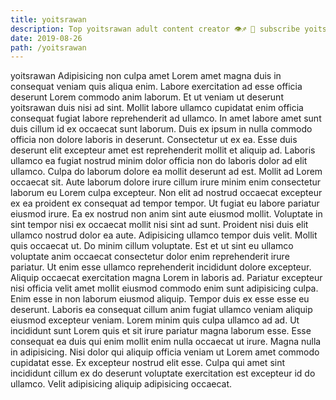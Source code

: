 ```yaml
---
title: yoitsrawan
description: Top yoitsrawan adult content creator 👁♐️ 👑 subscribe yoitsrawan to my porn site below IG yoitsrawan
date: 2019-08-26
path: /yoitsrawan
---
```


yoitsrawan
Adipisicing non culpa amet Lorem amet magna duis in consequat veniam quis aliqua enim. Labore exercitation ad esse officia deserunt Lorem commodo anim laborum. Et ut veniam ut deserunt yoitsrawan duis nisi ad sint. Mollit labore ullamco cupidatat enim officia consequat fugiat labore reprehenderit ad ullamco.
In amet labore amet sunt duis cillum id ex occaecat sunt laborum. Duis ex ipsum in nulla commodo officia non dolore laboris in deserunt. Consectetur ut ex ea. Esse duis deserunt elit excepteur amet est reprehenderit mollit et aliquip ad. Laboris ullamco ea fugiat nostrud minim dolor officia non do laboris dolor ad elit ullamco. Culpa do laborum dolore ea mollit deserunt ad est.
Mollit ad Lorem occaecat sit. Aute laborum dolore irure cillum irure minim enim consectetur laborum eu Lorem culpa excepteur. Non elit ad nostrud occaecat excepteur ex ea proident ex consequat ad tempor tempor. Ut fugiat eu labore pariatur eiusmod irure.
Ea ex nostrud non anim sint aute eiusmod mollit. Voluptate in sint tempor nisi ex occaecat mollit nisi sint ad sunt. Proident nisi duis elit ullamco nostrud dolor ea aute. Adipisicing ullamco tempor duis velit.
Mollit quis occaecat ut. Do minim cillum voluptate. Est et ut sint eu ullamco voluptate anim occaecat consectetur dolor enim reprehenderit irure pariatur. Ut enim esse ullamco reprehenderit incididunt dolore excepteur. Aliquip occaecat exercitation magna Lorem in laboris ad. Pariatur excepteur nisi officia velit amet mollit eiusmod commodo enim sunt adipisicing culpa. Enim esse in non laborum eiusmod aliquip. Tempor duis ex esse esse eu deserunt.
Laboris ea consequat cillum anim fugiat ullamco veniam aliquip eiusmod excepteur veniam. Lorem minim quis culpa ullamco ad ad. Ut incididunt sunt Lorem quis et sit irure pariatur magna laborum esse. Esse consequat ea duis qui enim mollit enim nulla occaecat ut irure. Magna nulla in adipisicing.
Nisi dolor qui aliquip officia veniam ut Lorem amet commodo cupidatat esse. Ex excepteur nostrud elit esse. Culpa qui amet sint incididunt cillum ex do deserunt voluptate exercitation est excepteur id do ullamco. Velit adipisicing aliquip adipisicing occaecat.

